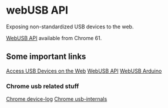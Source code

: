 webUSB API
==========

Exposing non-standardized USB devices to the web. 

[WebUSB API](https://wicg.github.io/webusb/) available from Chrome 61.

Some important links
--------------------

[Access USB Devices on the Web](https://developers.google.com/web/updates/2016/03/access-usb-devices-on-the-web)
[WebUSB API](https://wicg.github.io/webusb/)
[WebUSB Arduino](https://github.com/webusb/arduino)

### Chrome usb related stuff
[Chrome device-log](chrome://device-log/)
[Chrome usb-internals](chrome://usb-internals/)

